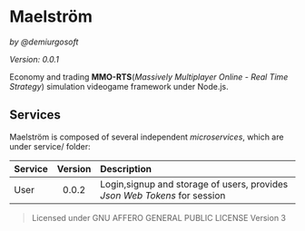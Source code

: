 Maelström
===========
_by @demiurgosoft_

_Version: 0.0.1_

Economy and trading **MMO-RTS**(_Massively Multiplayer Online - Real Time Strategy_) simulation videogame framework under Node.js. 

## Services
Maelström is composed of several independent _microservices_, which are under service/ folder:

|Service|Version|Description              |
|:------|:-----:|:------------------------|
|User   |0.0.2  |Login,signup and storage of users, provides _Json Web Tokens_ for session|

> Licensed under GNU AFFERO GENERAL PUBLIC LICENSE Version 3
